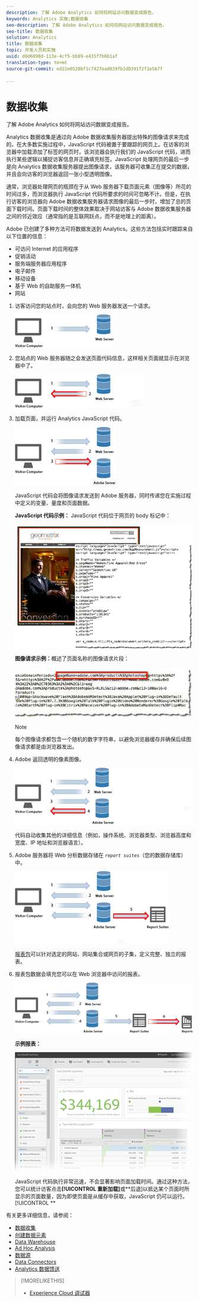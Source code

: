```yaml
---
description: 了解 Adobe Analytics 如何将网站访问数据变成报告。
keywords: Analytics 实施;数据收集
seo-description: 了解 Adobe Analytics 如何将网站访问数据变成报告。
seo-title: 数据收集
solution: Analytics
title: 数据收集
topic: 开发人员和实施
uuid: d0d6098d-113e-4cf5-bb89-e435f7b6b1af
translation-type: tm+mt
source-git-commit: ed22e0520bf1c7427ead039fb1d0391f2f1e567f

---
```



# 数据收集

了解 Adobe Analytics 如何将网站访问数据变成报告。

Analytics 数据收集是通过向 Adobe 数据收集服务器提出特殊的图像请求来完成的。在大多数实施过程中，JavaScript 代码被置于要跟踪的网页上。在访客的浏览器中加载添加了标签的网页时，该浏览器会执行我们的 JavaScript 代码，进而执行某些逻辑以捕捉访客信息并正确填充标签。JavaScript 处理网页的最后一步是向 Analytics 数据收集服务器提出图像请求，该服务器可收集正在提交的数据，并且会向访客的浏览器返回一张小型透明图像。

通常，浏览器处理网页的瓶颈在于从 Web 服务器下载页面元素（图像等）所花的时间过多，而浏览器执行 JavaScript 代码所要求的时间可忽略不计。但是，在执行访客的浏览器向 Adobe 数据收集服务器请求图像的最后一步时，增加了总的页面下载时间。页面下载时间的整体效果取决于网站访客与 Adobe 数据收集服务器之间的邻近效应（通常指的是互联网跃点，而不是地理上的距离）。

Adobe 已创建了多种方法可将数据发送到 Analytics。这些方法包括实时跟踪来自以下位置的信息：

* 可访问 Internet 的应用程序
* 促销活动
* 服务端服务器应用程序
* 电子邮件
* 移动设备
* 基于 Web 的自助服务一体机
* 网站

<!-- 

<p>Need to reconcile with Data Collection topics in the user guide, in this guide, and in reference. </p>

 -->

1. 访客访问您的站点时，会向您的 Web 服务器发送一个请求。

   ![](assets/how-data-is-collected-1.png)

1. 您站点的 Web 服务器随之会发送页面代码信息，这样相关页面就显示在浏览器中了。

   ![](assets/how-data-is-collected-2.png)

1. 加载页面，并运行 Analytics JavaScript 代码。

   ![](assets/how-data-is-collected-3.png)

   JavaScript 代码会将图像请求发送到 Adobe 服务器，同时传递您在实施过程中定义的变量、量度和页面数据。

   **JavaScript 代码示例：** JavaScript 代码位于网页的 body 标记中：

   ![](assets/code-example-geometrixx.png)

   **图像请求示例：**&#x200B;概述了页面名称的图像请求片段：

   ![](assets/image-request-snippet.png)

   >[!NOTE]
   >
   >每个图像请求都包含一个随机的数字字符串，以避免浏览器缓存并确保后续图像请求都是由浏览器发出。

1. Adobe 返回透明的像素图像。

   ![](assets/how-data-is-collected-4.png)

   代码自动收集其他的详细信息（例如，操作系统、浏览器类型、浏览器高度和宽度、IP 地址和浏览器语言）。

1. Adobe 服务器将 Web 分析数据存储在 *`report suites`*（您的数据存储库）中。

   ![](assets/how-data-is-collected-5.png)

   [报表包](https://marketing.adobe.com/resources/help/en_US/reference/report_suites_admin.html)可以针对选定的网站、网站集合或网页的子集，定义完整、独立的报表。

1. 报表包数据会填充您可以在 Web 浏览器中访问的报表。

   ![](assets/how-data-is-collected-6.png)

   **示例报表：**

   ![](assets/two-months-summary-project.png)

   JavaScript 代码执行非常迅速，不会显著影响页面加载时间。通过这种方法，您可以统计访客点击&#x200B;**[!UICONTROL 重新加载]**&#x200B;或&#x200B;**后退]以抵达某个页面时所显示的页面数量，因为即使页面是从缓存中获取，JavaScript 仍可以运行。[!UICONTROL **

有关更多详细信息，请参阅：

* [数据收集](../../implement/js-implementation/data-collection/query-parameters.md)
* [创建数据元素](../../implement/c-implement-with-dtm/t-data-element.md#task_962EF08CE2AE49B3B739295F6E4792C2)
* [Data Warehouse](https://marketing.adobe.com/resources/help/en_US/reference/data_warehouse.html)
* [Ad Hoc Analysis](https://marketing.adobe.com/resources/help/en_US/dsc/c_getting_started.html)
* [数据源](https://marketing.adobe.com/resources/help/en_US/whitepapers/ftp/ftp_datasources.html)
* [Data Connectors](https://marketing.adobe.com/resources/help/en_US/whitepapers/ftp/ftp_genesis.html)
* [Analytics 数据馈送](/help/export/analytics-data-feed/c-getstarted/data-feed-overview.md)

>[!MORELIKETHIS]
>       
>* [Experience Cloud 调试器](/help/implement/impl-testing/debugger.md)

